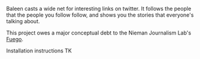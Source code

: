 Baleen casts a wide net for interesting links on twitter. It follows the people that the people you follow follow, and shows you the stories that everyone's talking about.

This project owes a major conceptual debt to the Nieman Journalism Lab's [Fuego](http://www.niemanlab.org/2013/07/introducing-openfuego-your-very-own-heat-seeking-twitter-bot/).

Installation instructions TK